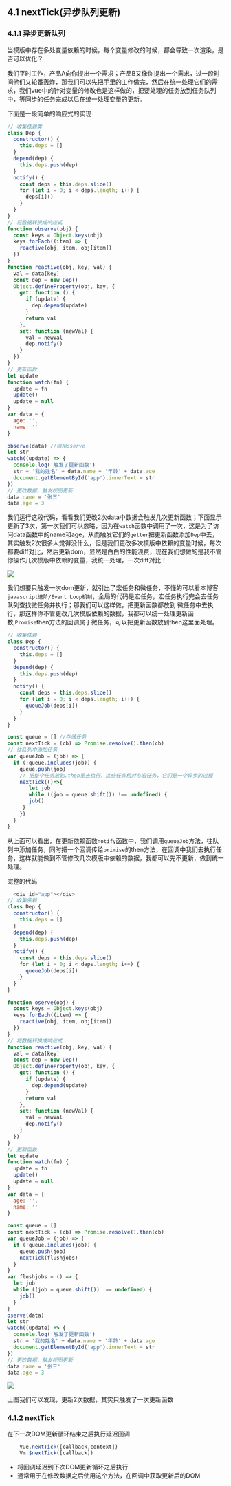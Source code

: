 ## 4.1 nextTick(异步队列更新)

### 4.1.1 异步更新队列

当模版中存在多处变量依赖的时候，每个变量修改的时候，都会导致一次渲染，是否可以优化？

我们平时工作，产品A向你提出一个需求；产品B又像你提出一个需求，过一段时间他们又轮番轰炸，那我们可以先把手里的工作做完，然后在统一处理它们的需求，我们vue中的针对变量的修改也是这样做的，把要处理的任务放到任务队列中，等同步的任务完成以后在统一处理变量的更新。

下面是一段简单的响应式的实现

```javascript
// 收集依赖类
class Dep {
  constructor() {
    this.deps = []
  }
  depend(dep) {
    this.deps.push(dep)
  }
  notify() {
    const deps = this.deps.slice()
    for (let i = 0; i < deps.length; i++) {
      deps[i]()
    }
  }
}
// 将数据转换成响应式
function observe(obj) {
  const keys = Object.keys(obj)
  keys.forEach((item) => {
    reactive(obj, item, obj[item])
  })
}
function reactive(obj, key, val) {
  val = data[key]
  const dep = new Dep()
  Object.defineProperty(obj, key, {
    get: function () {
      if (update) {
        dep.depend(update)
      }
      return val
    },
    set: function (newVal) {
      val = newVal
      dep.notify()
    }
  })
}
// 更新函数
let update
function watch(fn) {
  update = fn
  update()
  update = null
}
var data = {
  age: '',
  name: ''
}

observe(data) //调用oserve
let str
watch((update) => {
  console.log('触发了更新函数')
  str = '我的姓名' + data.name + '年龄' + data.age
  document.getElementById('app').innerText = str
})
// 更改数据，触发视图更新
data.name = '张三'
data.age = 3
```
我们运行这段代码，看看我们更改2次data中数据会触发几次更新函数；下面显示更新了3次，第一次我们可以忽略，因为在`watch`函数中调用了一次，这是为了访问data函数中的name和age，从而触发它们的`getter`把更新函数添加`Dep`中去，其实触发2次很多人觉得没什么，但是我们更改多次模版中依赖的变量时候，每次都要diff对比，然后更新dom，显然是白白的性能浪费，现在我们想做的是我不管你操作几次模版中依赖的变量，我统一处理，一次diff对比！

![](~@/vue/nextTick1.png)

我们想要只触发一次dom更新，就引出了宏任务和微任务，不懂的可以看本博客`javascript进阶/Event Loop机制`，全局的代码是宏任务，宏任务执行完会去任务队列查找微任务并执行；那我们可以这样做，把更新函数都放到
微任务中去执行，那这样你不管更改几次模版依赖的数据，我都可以统一处理更新函数,`Promise`then方法的回调属于微任务，可以把更新函数放到then这里面处理。

```javascript
// 收集依赖
class Dep {
  constructor() {
    this.deps = []
  }
  depend(dep) {
    this.deps.push(dep)
  }
  notify() {
    const deps = this.deps.slice()
    for (let i = 0; i < deps.length; i++) {
      queueJob(deps[i])
    }
  }
}

const queue = [] //存储任务
const nextTick = (cb) => Promise.resolve().then(cb)
// 往队列中添加任务
var queueJob = (job) => {
  if (!queue.includes(job)) {
    queue.push(job)
    // 把整个任务放到.then里去执行，这些任务相对与宏任务，它们是一个异步的过程
    nextTick(()=>{
       let job
       while ((job = queue.shift()) !== undefined) {
       job()
     }   
    })
  }
}

```

从上面可以看出，在更新依赖函数`notify`函数中，我们调用`queueJob`方法，往队列中添加任务，同时把一个回调传给`primise`的then方法，在回调中我们去执行任务，这样就能做到不管修改几次模版中依赖的数据，我都可以先不更新，做到统一处理。

完整的代码

```javascript
  <div id="app"></div>
// 收集依赖
class Dep {
  constructor() {
    this.deps = []
  }
  depend(dep) {
    this.deps.push(dep)
  }
  notify() {
    const deps = this.deps.slice()
    for (let i = 0; i < deps.length; i++) {
      queueJob(deps[i])
    }
  }
}

function oserve(obj) {
  const keys = Object.keys(obj)
  keys.forEach((item) => {
    reactive(obj, item, obj[item])
  })
}
// 将数据转换成响应式
function reactive(obj, key, val) {
  val = data[key]
  const dep = new Dep()
  Object.defineProperty(obj, key, {
    get: function () {
      if (update) {
        dep.depend(update)
      }
      return val
    },
    set: function (newVal) {
      val = newVal
      dep.notify()
    }
  })
}
// 更新函数
let update
function watch(fn) {
  update = fn
  update()
  update = null
}
var data = {
  age: '',
  name: ''
}

const queue = []
const nextTick = (cb) => Promise.resolve().then(cb)
var queueJob = (job) => {
  if (!queue.includes(job)) {
    queue.push(job)
    nextTick(flushjobs)
  }
}
var flushjobs = () => {
  let job
  while ((job = queue.shift()) !== undefined) {
    job()
  }
}
oserve(data)
let str
watch((update) => {
  console.log('触发了更新函数')
  str = '我的姓名' + data.name + '年龄' + data.age
  document.getElementById('app').innerText = str
})
// 更改数据，触发视图更新
data.name = '张三'
data.age = 3
```
![](~@/vue/nextTick2.png)

上图我们可以发现，更新2次数据，其实只触发了一次更新函数

### 4.1.2 nextTick

在下一次DOM更新循环结束之后执行延迟回调

```javascript
    Vue.nextTick([callback,context])
    Vm.$nextTick([callback])
```
-  将回调延迟到下次DOM更新循环之后执行
-  通常用于在修改数据之后使用这个方法，在回调中获取更新后的DOM